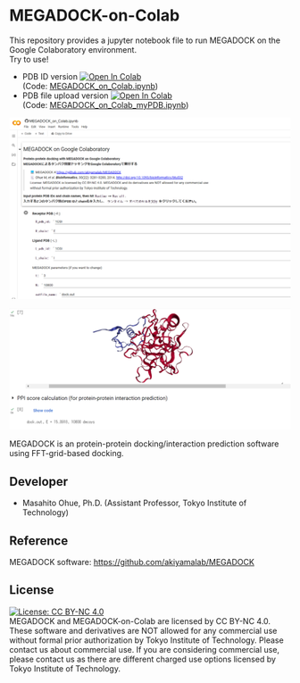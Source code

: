 # MEGADOCK-on-Colab
This repository provides a jupyter notebook file to run MEGADOCK on the Google Colaboratory environment.  
Try to use!  
* PDB ID version [![Open In Colab](https://colab.research.google.com/assets/colab-badge.svg)](http://colab.research.google.com/github/ohuelab/MEGADOCK-on-Colab/blob/main/MEGADOCK_on_Colab.ipynb)  
(Code: [MEGADOCK_on_Colab.ipynb](https://github.com/ohuelab/MEGADOCK-on-Colab/blob/main/MEGADOCK_on_Colab.ipynb))
* PDB file upload version [![Open In Colab](https://colab.research.google.com/assets/colab-badge.svg)](http://colab.research.google.com/github/ohuelab/MEGADOCK-on-Colab/blob/main/MEGADOCK_on_Colab_myPDB.ipynb)  
(Code: [MEGADOCK_on_Colab_myPDB.ipynb](https://github.com/ohuelab/MEGADOCK-on-Colab/blob/main/MEGADOCK_on_Colab_myPDB.ipynb))


<kbd><img src="https://github.com/ohuelab/MEGADOCK-on-Colab/blob/main/s1.png" width="800"></kbd>

<kbd><img src="https://github.com/ohuelab/MEGADOCK-on-Colab/blob/main/s2.png" width="800"></kbd>

MEGADOCK is an protein-protein docking/interaction prediction software using FFT-grid-based docking.  

## Developer
* Masahito Ohue, Ph.D. (Assistant Professor, Tokyo Institute of Technology)

## Reference
MEGADOCK software: https://github.com/akiyamalab/MEGADOCK

## License
[![License: CC BY-NC 4.0](https://licensebuttons.net/l/by-nc/4.0/80x15.png)](https://creativecommons.org/licenses/by-nc/4.0/)  
MEGADOCK and MEGADOCK-on-Colab are licensed by CC BY-NC 4.0. These software and derivatives are NOT allowed for any commercial use without formal prior authorization by Tokyo Institute of Technology. Please contact us about commercial use. If you are considering commercial use, please contact us as there are different charged use options licensed by Tokyo Institute of Technology.
